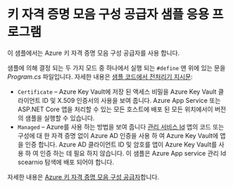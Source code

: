 # <a name="key-vault-configuration-provider-sample-app"></a>키 자격 증명 모음 구성 공급자 샘플 응용 프로그램

이 샘플에서는 Azure 키 자격 증명 모음 구성 공급자를 사용 합니다.

샘플에 의해 결정 되는 두 가지 모드 중 하나에서 실행 되는 `#define` 맨 위에 있는 문을 *Program.cs* 파일입니다. 자세한 내용은 [샘플 코드에서 전처리기 지시문](https://docs.microsoft.com/aspnet/core#preprocessor-directives-in-sample-code):

* `Certificate` &ndash; Azure Key Vault에 저장 된 액세스 비밀을 Azure Key Vault 클라이언트 ID 및 X.509 인증서의 사용을 보여 줍니다. Azure App Service 또는 ASP.NET Core 앱을 처리할 수 있는 모든 호스트에 배포 된 모든 위치에서이 버전의 샘플을 실행할 수 있습니다.
* `Managed` &ndash; Azure를 사용 하는 방법을 보여 줍니다 [관리 서비스 Id](https://docs.microsoft.com/azure/active-directory/managed-identities-azure-resources/overview) 앱의 코드 또는 구성에 대 한 자격 증명 없이 Azure AD 인증을 사용 하 여 Azure Key Vault에 앱을 인증 합니다. Azure AD 클라이언트 ID 및 암호를 앱이 Azure Key Vault를 사용 하 여 인증 하는 데 필요 하지 않습니다. 이 샘플은 Azure App service 관리 Id scearnio 탐색에 배포 되어야 합니다.

자세한 내용은 [Azure 키 자격 증명 모음 구성 공급자](https://docs.microsoft.com/aspnet/core/security/key-vault-configuration)합니다.
